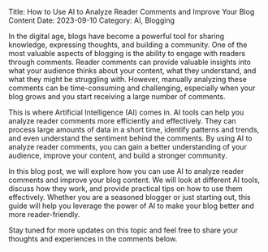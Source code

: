 Title: How to Use AI to Analyze Reader Comments and Improve Your Blog Content
Date: 2023-09-10
Category: AI, Blogging

In the digital age, blogs have become a powerful tool for sharing knowledge, expressing thoughts, and building a community. One of the most valuable aspects of blogging is the ability to engage with readers through comments. Reader comments can provide valuable insights into what your audience thinks about your content, what they understand, and what they might be struggling with. However, manually analyzing these comments can be time-consuming and challenging, especially when your blog grows and you start receiving a large number of comments.

This is where Artificial Intelligence (AI) comes in. AI tools can help you analyze reader comments more efficiently and effectively. They can process large amounts of data in a short time, identify patterns and trends, and even understand the sentiment behind the comments. By using AI to analyze reader comments, you can gain a better understanding of your audience, improve your content, and build a stronger community.

In this blog post, we will explore how you can use AI to analyze reader comments and improve your blog content. We will look at different AI tools, discuss how they work, and provide practical tips on how to use them effectively. Whether you are a seasoned blogger or just starting out, this guide will help you leverage the power of AI to make your blog better and more reader-friendly.

Stay tuned for more updates on this topic and feel free to share your thoughts and experiences in the comments below.